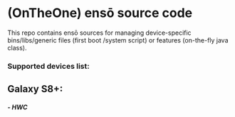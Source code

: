 # (OnTheOne) ensō source code

 This repo contains ensō sources for managing device-specific bins/libs/generic files (first boot /system script) or features (on-the-fly java class).

### Supported devices list:
## Galaxy S8+:
##### - HWC
